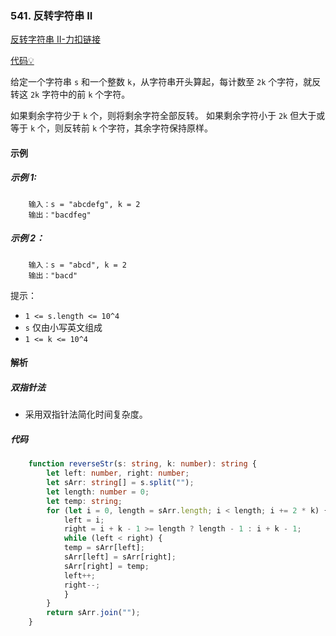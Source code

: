### 541. 反转字符串 II

[反转字符串 II-力扣链接](https://leetcode.cn/problems/reverse-string-ii)

[代码&#x1F4A1;](./02.反转字符串II.ts)

给定一个字符串 `s` 和一个整数 `k`，从字符串开头算起，每计数至 `2k` 个字符，就反转这 `2k` 字符中的前 `k` 个字符。

如果剩余字符少于 `k` 个，则将剩余字符全部反转。
如果剩余字符小于 `2k` 但大于或等于 `k` 个，则反转前 `k` 个字符，其余字符保持原样。

#### 示例
##### 示例 1:
```shell
    输入：s = "abcdefg", k = 2
    输出："bacdfeg"
```

##### 示例 2：
```shell
    输入：s = "abcd", k = 2
    输出："bacd"
```

提示：

- `1 <= s.length <= 10^4`
- `s` 仅由小写英文组成
- `1 <= k <= 10^4`

#### 解析
##### 双指针法

- 采用双指针法简化时间复杂度。

##### 代码

```typescript
    function reverseStr(s: string, k: number): string {
        let left: number, right: number;
        let sArr: string[] = s.split("");
        let length: number = 0;
        let temp: string;
        for (let i = 0, length = sArr.length; i < length; i += 2 * k) {
            left = i;
            right = i + k - 1 >= length ? length - 1 : i + k - 1;
            while (left < right) {
            temp = sArr[left];
            sArr[left] = sArr[right];
            sArr[right] = temp;
            left++;
            right--;
            }
        }
        return sArr.join("");
    }

```
